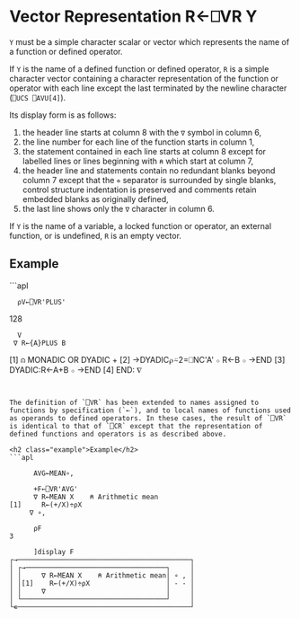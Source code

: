 <!-- Hidden search keywords -->
<div style="display: none;">
  ⎕VR VR
</div>






<h1 class="heading"><span class="name">Vector Representation</span> <span class="command">R←⎕VR Y</span></h1>



`Y` must be a simple character scalar or vector which represents the name of a function or defined operator.


If `Y` is the name of a defined function or defined operator, `R` is a simple character vector containing a character representation of the function or operator with each line except the last terminated by the newline character (`⎕UCS ⎕AVU[4]`).




Its display form is as follows:

1. the header line starts at column 8 with the `∇` symbol in column 6,
2. the line number for each line of the function starts in column 1,
3. the statement contained in each line starts at column 8 except for labelled lines or lines beginning with `⍝` which start at column 7,
4. the header line and statements contain no redundant blanks beyond column 7 except that the `⋄` separator is surrounded by single blanks, control structure indentation is preserved and comments retain embedded blanks as originally defined,
5. the last line shows only the `∇` character in column 6.



If `Y` is the name of a variable, a locked function or operator, an external function, or is undefined, `R` is an empty vector.

<h2 class="example">Example</h2>
```apl

      ⍴V←⎕VR'PLUS'
128

      V
     ∇ R←{A}PLUS B
[1]   ⍝ MONADIC OR DYADIC +
[2]    →DYADIC⍴⍨2=⎕NC'A' ⋄ R←B ⋄ →END
[3]   DYADIC:R←A+B ⋄ →END
[4]   END:
     ∇
```


The definition of `⎕VR` has been extended to names assigned to functions by specification (`←`), and to local names of functions used as operands to defined operators. In these cases, the result of `⎕VR` is identical to that of `⎕CR` except that the representation of defined functions and operators is as described above.

<h2 class="example">Example</h2>
```apl

      AVG←MEAN∘,

      +F←⎕VR'AVG'
      ∇ R←MEAN X    ⍝ Arithmetic mean
[1]     R←(+/X)÷⍴X
     ∇ ∘,

      ⍴F
3

      ]display F
┌→───────────────────────────────────────────┐
│ ┌→───────────────────────────────────┐     │
│ │     ∇ R←MEAN X    ⍝ Arithmetic mean│ ∘ , │
│ │[1]    R←(+/X)÷⍴X                   │ - - │
│ │     ∇                              │     │
│ └────────────────────────────────────┘     │
└∊───────────────────────────────────────────┘
```


